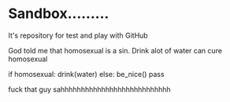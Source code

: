 # Sandbox.........


It's repository for test and play with GitHub

God told me that homosexual is a sin. 
Drink alot of water can cure homosexual

if homosexual:
    drink(water)
else:
    be_nice()
    pass

fuck that guy
sahhhhhhhhhhhhhhhhhhhhhhhhhhh